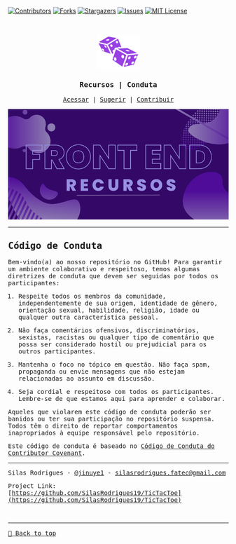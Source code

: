 [![Contributors][contributors-shield]][contributors-url]
[![Forks][forks-shield]][forks-url]
[![Stargazers][stars-shield]][stars-url]
[![Issues][issues-shield]][issues-url]
[![MIT License][license-shield]][license-url]

<!-- PROJECT LOGO -->
<br />
<samp>
<p align="center">
  <a href="https://github.com/SilasRodrigues19/TicTacToe">
    <img src="./assets/img/logo.svg" alt="Logo" width="100" height="80">
  </a>

  <h3 align="center">Recursos | Conduta</h3>

  <p align="center">
    <a href="http://webresources.epizy.com/">Acessar</a>
    &#124;	
    <a href="https://github.com/SilasRodrigues19/TicTacToe/issues">Sugerir</a>
    &#124;	
    <a href="https://github.com/SilasRodrigues19/TicTacToe/issues">Contribuir</a>
  </p>
</p>

[![Preview][product-banner]](http://webresources.epizy.com/)<hr>


<!-- CODE OF CONDUCT -->
## Código de Conduta

Bem-vindo(a) ao nosso repositório no GitHub! Para garantir um ambiente colaborativo e respeitoso, temos algumas diretrizes de conduta que devem ser seguidas por todos os participantes:

1. Respeite todos os membros da comunidade, independentemente de sua origem, identidade de gênero, orientação sexual, habilidade, religião, idade ou qualquer outra característica pessoal.

2. Não faça comentários ofensivos, discriminatórios, sexistas, racistas ou qualquer tipo de comentário que possa ser considerado hostil ou prejudicial para os outros participantes.

3. Mantenha o foco no tópico em questão. Não faça spam, propaganda ou envie mensagens que não estejam relacionadas ao assunto em discussão.

4. Seja cordial e respeitoso com todos os participantes. Lembre-se de que estamos aqui para aprender e colaborar.

Aqueles que violarem este código de conduta poderão ser banidos ou ter sua participação no repositório suspensa. Todos têm o direito de reportar comportamentos inapropriados à equipe responsável pelo repositório.

Este código de conduta é baseado no [Código de Conduta do Contributor Covenant](https://www.contributor-covenant.org/).

<hr>

Silas Rodrigues - [@jinuye1](https://twitter.com/jinuye1) - silasrodrigues.fatec@gmail.com

Project Link: [https://github.com/SilasRodrigues19/TicTacToe](https://github.com/SilasRodrigues19/TicTacToe) <br>

<!-- MARKDOWN LINKS & IMAGES -->
<!-- https://www.markdownguide.org/basic-syntax/#reference-style-links -->

[contributors-shield]: https://img.shields.io/github/contributors/SilasRodrigues19/TicTacToe.svg?style=for-the-badge
[contributors-url]: https://github.com/SilasRodrigues19/TicTacToe/graphs/contributors
[forks-shield]: https://img.shields.io/github/forks/SilasRodrigues19/TicTacToe.svg?style=for-the-badge
[forks-url]: https://github.com/SilasRodrigues19/TicTacToe/network/members
[stars-shield]: https://img.shields.io/github/stars/SilasRodrigues19/TicTacToe.svg?style=for-the-badge
[stars-url]: https://github.com/SilasRodrigues19/TicTacToe/stargazers
[issues-shield]: https://img.shields.io/github/issues/SilasRodrigues19/TicTacToe.svg?style=for-the-badge
[issues-url]: https://github.com/SilasRodrigues19/TicTacToe/issues
[license-shield]: https://img.shields.io/github/license/SilasRodrigues19/TicTacToe.svg?style=for-the-badge
[license-url]: https://github.com/SilasRodrigues19/TicTacToe/blob/master/LICENSE
[license-url]: https://github.com/SilasRodrigues19/TicTacToe/blob/master/LICENSE.txt
[product-banner]: ./assets/img/Banner.png

<br><hr>
[🔼 Back to top](#Tic-Tac-Toe)
